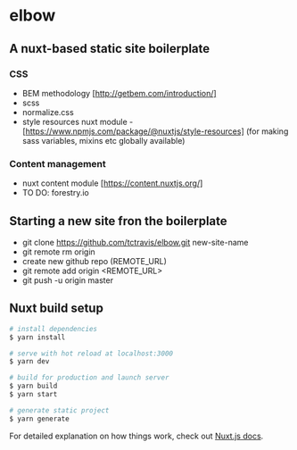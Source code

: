 # elbow

## A nuxt-based static site boilerplate

### CSS

* BEM methodology [http://getbem.com/introduction/]
* scss
* normalize.css
* style resources nuxt module - [https://www.npmjs.com/package/@nuxtjs/style-resources] (for making sass variables, mixins etc globally available)

### Content management

* nuxt content module [https://content.nuxtjs.org/]
* TO DO: forestry.io

## Starting a new site fron the boilerplate

* git clone https://github.com/tctravis/elbow.git new-site-name
* git remote rm origin
* create new github repo (REMOTE_URL)
* git remote add origin  <REMOTE_URL>
* git push -u origin master


## Nuxt build setup

```bash
# install dependencies
$ yarn install

# serve with hot reload at localhost:3000
$ yarn dev

# build for production and launch server
$ yarn build
$ yarn start

# generate static project
$ yarn generate
```

For detailed explanation on how things work, check out [Nuxt.js docs](https://nuxtjs.org).
